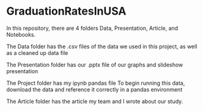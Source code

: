 # GraduationRatesInUSA

In this repository, there are 4 folders Data, Presentation, Article, and Notebooks.

The Data folder has the .csv files of the data we used in this project, as well as a cleaned up data file

The Presentation folder has our .pptx file of our graphs and slideshow presentation

The Project folder has my ipynb pandas file
To begin running this data, download the data and reference it correctly in a pandas environment

The Article folder has the article my team and I wrote about our study.
